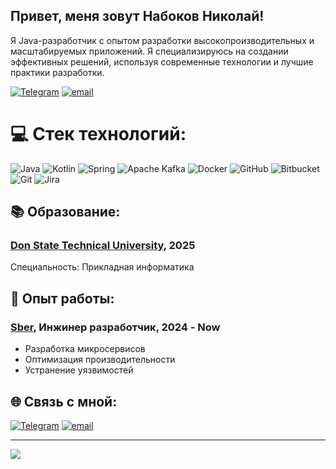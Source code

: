 ## Привет, меня зовут Набоков Николай!

Я Java-разработчик с опытом разработки высокопроизводительных и масштабируемых приложений. Я специализируюсь на создании эффективных решений, используя современные технологии и лучшие практики разработки.

[![Telegram](https://img.shields.io/badge/Telegram-2CA5E0?logo=telegram&logoColor=white)](https://t.me/nnabokov) [![email](https://img.shields.io/badge/Email-D14836?logo=gmail&logoColor=white)](mailto:n.nabokov1109@gmail.com) 

# 💻 Стек технологий:
![Java](https://img.shields.io/badge/java-%23ED8B00.svg?style=for-the-badge&logo=openjdk&logoColor=white) ![Kotlin](https://img.shields.io/badge/kotlin-%237F52FF.svg?style=for-the-badge&logo=kotlin&logoColor=white) ![Spring](https://img.shields.io/badge/spring-%236DB33F.svg?style=for-the-badge&logo=spring&logoColor=white) ![Apache Kafka](https://img.shields.io/badge/Apache%20Kafka-000?style=for-the-badge&logo=apachekafka) ![Docker](https://img.shields.io/badge/docker-%230db7ed.svg?style=for-the-badge&logo=docker&logoColor=white) ![GitHub](https://img.shields.io/badge/github-%23121011.svg?style=for-the-badge&logo=github&logoColor=white) ![Bitbucket](https://img.shields.io/badge/bitbucket-%230047B3.svg?style=for-the-badge&logo=bitbucket&logoColor=white) ![Git](https://img.shields.io/badge/git-%23F05033.svg?style=for-the-badge&logo=git&logoColor=white) ![Jira](https://img.shields.io/badge/jira-%230A0FFF.svg?style=for-the-badge&logo=jira&logoColor=white)

## 📚 Образование:
### [Don State Technical University](https://donstu.ru/), 2025
Специальность: Прикладная информатика

## 🤝 Опыт работы:
### [Sber](https://www.sberbank.ru/), Инжинер разработчик, 2024 - Now
* Разработка микросервисов
* Оптимизация производительности
* Устранение уязвимостей

## 🌐 Связь с мной:
[![Telegram](https://img.shields.io/badge/Telegram-2CA5E0?logo=telegram&logoColor=white)](https://t.me/nnabokov) [![email](https://img.shields.io/badge/Email-D14836?logo=gmail&logoColor=white)](mailto:n.nabokov1109@gmail.com) 

---
[![](https://visitcount.itsvg.in/api?id=HighPolyNeko&icon=0&color=0)](https://visitcount.itsvg.in)

<!-- Proudly created with GPRM ( https://gprm.itsvg.in ) -->

